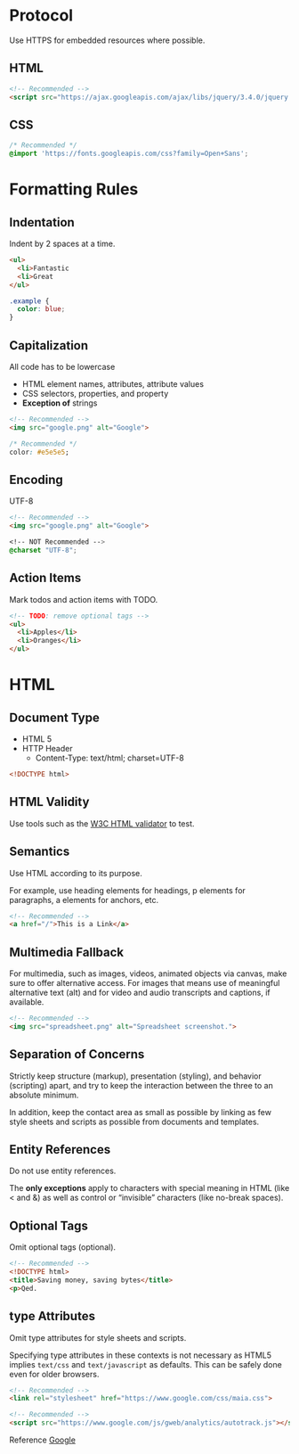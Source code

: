 # Protocol
Use HTTPS for embedded resources where possible.

## HTML
``` html 
<!-- Recommended -->
<script src="https://ajax.googleapis.com/ajax/libs/jquery/3.4.0/jquery.min.js"></script>
```

## CSS
``` css
/* Recommended */
@import 'https://fonts.googleapis.com/css?family=Open+Sans'; 
```

# Formatting Rules
## Indentation
Indent by 2 spaces at a time.


``` html
<ul>
  <li>Fantastic
  <li>Great
</ul>
```

``` css
.example {
  color: blue;
} 
```
## Capitalization
All code has to be lowercase
* HTML element names, attributes, attribute values
* CSS selectors, properties, and property 
* __Exception of__ strings
``` html
<!-- Recommended -->
<img src="google.png" alt="Google">
```
``` css
/* Recommended */
color: #e5e5e5;
```

## Encoding
 UTF-8
``` html
<!-- Recommended -->
<img src="google.png" alt="Google">
```
``` css
<!-- NOT Recommended -->
@charset "UTF-8";
```

## Action Items
Mark todos and action items with TODO.
```html
<!-- TODO: remove optional tags -->
<ul>
  <li>Apples</li>
  <li>Oranges</li>
</ul>
```

# HTML
## Document Type
* HTML 5
* HTTP Header
  * Content-Type: text/html; charset=UTF-8

```html
<!DOCTYPE html>
``` 
## HTML Validity
Use tools such as the [W3C HTML validator](https://validator.w3.org/nu/) to test.

## Semantics
Use HTML according to its purpose.

 For example, use heading elements for headings, p elements for paragraphs, a elements for anchors, etc.

 ```html
<!-- Recommended -->
<a href="/">This is a Link</a>
 ```

 ## Multimedia Fallback
 For multimedia, such as images, videos, animated objects via canvas, make sure to offer alternative access. For images that means use of meaningful alternative text (alt) and for video and audio transcripts and captions, if available.

 ``` html
<!-- Recommended -->
<img src="spreadsheet.png" alt="Spreadsheet screenshot.">
 ```
 ## Separation of Concerns
 Strictly keep structure (markup), presentation (styling), and behavior (scripting) apart, and try to keep the interaction between the three to an absolute minimum.

 In addition, keep the contact area as small as possible by linking as few style sheets and scripts as possible from documents and templates.

## Entity References
Do not use entity references.

The __only exceptions__ apply to characters with special meaning in HTML (like < and &) as well as control or “invisible” characters (like no-break spaces).

## Optional Tags
Omit optional tags (optional).

``` html
<!-- Recommended -->
<!DOCTYPE html>
<title>Saving money, saving bytes</title>
<p>Qed.
```

## type Attributes
Omit type attributes for style sheets and scripts.

Specifying type attributes in these contexts is not necessary as HTML5 implies `text/css` and `text/javascript` as defaults. This can be safely done even for older browsers.

```html
<!-- Recommended -->
<link rel="stylesheet" href="https://www.google.com/css/maia.css">

<!-- Recommended -->
<script src="https://www.google.com/js/gweb/analytics/autotrack.js"></script>
``` 

Reference [Google](https://google.github.io/styleguide/htmlcssguide.html)
